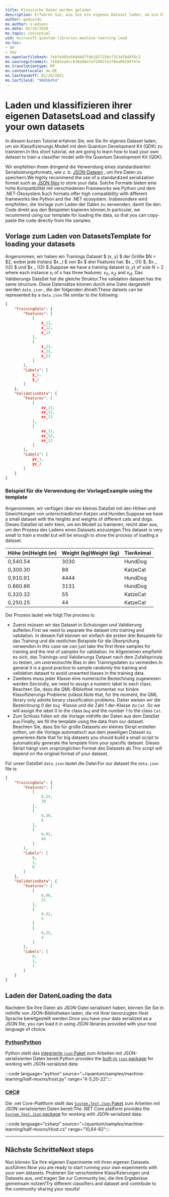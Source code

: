 ```yaml
---
title: Klassische Daten werden geladen
description: Erfahren Sie, wie Sie ein eigenes Dataset laden, um ein Klassifizierungs Modell mit dem Microsoft Quantum Development Kit (QDK) zu trainieren.
author: geduardo
ms.author: v-edsanc
ms.date: 02/16/2020
ms.topic: conceptual
uid: microsoft.quantum.libraries.machine-learning.load
no-loc:
- Q#
- $$v
ms.openlocfilehash: 7ebfe085e50d4647fdb1027250cf3134f8d8f8c2
ms.sourcegitcommit: 71605ea9cc630e84e7ef29027e1f0ea06299747e
ms.translationtype: MT
ms.contentlocale: de-DE
ms.lasthandoff: 01/26/2021
ms.locfileid: "98856454"
---
```

# <a name="load-and-classify-your-own-datasets"></a><span data-ttu-id="f9344-103">Laden und klassifizieren ihrer eigenen Datasets</span><span class="sxs-lookup"><span data-stu-id="f9344-103">Load and classify your own datasets</span></span>

<span data-ttu-id="f9344-104">In diesem kurzen Tutorial erfahren Sie, wie Sie Ihr eigenes Dataset laden, um ein Klassifizierungs Modell mit dem Quantum Development Kit (QDK) zu trainieren.</span><span class="sxs-lookup"><span data-stu-id="f9344-104">In this short tutorial, we are going to learn how to load your own dataset to train a classifier model with the Quantum Development Kit (QDK).</span></span>

<span data-ttu-id="f9344-105">Wir empfehlen Ihnen dringend die Verwendung eines standardisierten Serialisierungsformats, wie z. b. [JSON-Dateien](https://en.wikipedia.org/wiki/JSON) , um Ihre Daten zu speichern.</span><span class="sxs-lookup"><span data-stu-id="f9344-105">We highly recommend the use of a standardized serialization format such as [JSON files](https://en.wikipedia.org/wiki/JSON) to store your data.</span></span>
<span data-ttu-id="f9344-106">Solche Formate bieten eine hohe Kompatibilität mit verschiedenen Frameworks wie Python und dem .NET-Ökosystem.</span><span class="sxs-lookup"><span data-stu-id="f9344-106">Such formats offer high compatibility with different frameworks like Python and the .NET ecosystem.</span></span>
<span data-ttu-id="f9344-107">Insbesondere wird empfohlen, die Vorlage zum Laden der Daten zu verwenden, damit Sie den Code direkt aus den Beispielen kopieren können.</span><span class="sxs-lookup"><span data-stu-id="f9344-107">In particular, we recommend using our template for loading the data, so that you can copy-paste the code directly from the samples.</span></span>

## <a name="template-for-loading-your-datasets"></a><span data-ttu-id="f9344-108">Vorlage zum Laden von Datasets</span><span class="sxs-lookup"><span data-stu-id="f9344-108">Template for loading your datasets</span></span>

<span data-ttu-id="f9344-109">Angenommen, wir haben ein Trainings Dataset $ (x, y) $ der Größe $N = $2, wobei jede Instanz $x _I $ von $x $ drei Features hat: $x _ {I1} $, $x _ {I2} $ und $x _ {I3} $.</span><span class="sxs-lookup"><span data-stu-id="f9344-109">Suppose we have a training dataset $(x, y)$ of size $N=2$ where each instance $x_i$ of $x$ has three features: $x_{i1}$, $x_{i2}$ and $x_{i3}$.</span></span>
<span data-ttu-id="f9344-110">Das Validierungs DataSet hat die gleiche Struktur.</span><span class="sxs-lookup"><span data-stu-id="f9344-110">The validation dataset has the same structure.</span></span>
<span data-ttu-id="f9344-111">Diese Datensätze können durch eine Datei dargestellt werden `data.json` , die der folgenden ähnelt:</span><span class="sxs-lookup"><span data-stu-id="f9344-111">These datsets can be represented by a `data.json` file similar to the following:</span></span>

```json
{
    "TrainingData": {
        "Features": [
            [
                x_11,
                x_12,
                x_13
            ],
            [
                x_21,
                x_22,
                x_23
            ]
        ],
        "Labels": [
            y_1,
            y_2
        ]
    },
    "ValidationData": {
        "Features": [
            [
                xv_11,
                xv_12,
                xv_13
            ],
            [
                xv_11,
                xv_12,
                xv_13
            ]
        ],
        "Labels": [
            yv_1,
            yv_2
        ]
    }
}
```

### <a name="example-using-the-template"></a><span data-ttu-id="f9344-112">Beispiel für die Verwendung der Vorlage</span><span class="sxs-lookup"><span data-stu-id="f9344-112">Example using the template</span></span>

<span data-ttu-id="f9344-113">Angenommen, wir verfügen über ein kleines DataSet mit den Höhen und Gewichtungen von unterschiedlichen Katzen und Hunden.</span><span class="sxs-lookup"><span data-stu-id="f9344-113">Suppose we have a small dataset with the heights and weights of different cats and dogs.</span></span> <span data-ttu-id="f9344-114">Dieses DataSet ist sehr klein, um ein Modell zu trainieren, reicht aber aus, um den Prozess des Ladens eines Datasets anzuzeigen.</span><span class="sxs-lookup"><span data-stu-id="f9344-114">This dataset is very small to train a model but will be enough to show the process of loading a dataset.</span></span>

| <span data-ttu-id="f9344-115">Höhe (m)</span><span class="sxs-lookup"><span data-stu-id="f9344-115">Height (m)</span></span> | <span data-ttu-id="f9344-116">Weight (kg)</span><span class="sxs-lookup"><span data-stu-id="f9344-116">Weight (kg)</span></span> | <span data-ttu-id="f9344-117">Tier</span><span class="sxs-lookup"><span data-stu-id="f9344-117">Animal</span></span> |
|-----------|------------|--------|
| <span data-ttu-id="f9344-118">0,54</span><span class="sxs-lookup"><span data-stu-id="f9344-118">0.54</span></span>      | <span data-ttu-id="f9344-119">30</span><span class="sxs-lookup"><span data-stu-id="f9344-119">30</span></span>         | <span data-ttu-id="f9344-120">Hund</span><span class="sxs-lookup"><span data-stu-id="f9344-120">Dog</span></span>    |
| <span data-ttu-id="f9344-121">0,30</span><span class="sxs-lookup"><span data-stu-id="f9344-121">0.30</span></span>      | <span data-ttu-id="f9344-122">8</span><span class="sxs-lookup"><span data-stu-id="f9344-122">8</span></span>          | <span data-ttu-id="f9344-123">Katze</span><span class="sxs-lookup"><span data-stu-id="f9344-123">Cat</span></span>    |
| <span data-ttu-id="f9344-124">0,91</span><span class="sxs-lookup"><span data-stu-id="f9344-124">0.91</span></span>      | <span data-ttu-id="f9344-125">44</span><span class="sxs-lookup"><span data-stu-id="f9344-125">44</span></span>         | <span data-ttu-id="f9344-126">Hund</span><span class="sxs-lookup"><span data-stu-id="f9344-126">Dog</span></span>    |
| <span data-ttu-id="f9344-127">0.86</span><span class="sxs-lookup"><span data-stu-id="f9344-127">0.86</span></span>      | <span data-ttu-id="f9344-128">31</span><span class="sxs-lookup"><span data-stu-id="f9344-128">31</span></span>          | <span data-ttu-id="f9344-129">Hund</span><span class="sxs-lookup"><span data-stu-id="f9344-129">Dog</span></span>    |
| <span data-ttu-id="f9344-130">0,32</span><span class="sxs-lookup"><span data-stu-id="f9344-130">0.32</span></span>      | <span data-ttu-id="f9344-131">5</span><span class="sxs-lookup"><span data-stu-id="f9344-131">5</span></span>         | <span data-ttu-id="f9344-132">Katze</span><span class="sxs-lookup"><span data-stu-id="f9344-132">Cat</span></span>    |
| <span data-ttu-id="f9344-133">0,25</span><span class="sxs-lookup"><span data-stu-id="f9344-133">0.25</span></span>      | <span data-ttu-id="f9344-134">4</span><span class="sxs-lookup"><span data-stu-id="f9344-134">4</span></span>          | <span data-ttu-id="f9344-135">Katze</span><span class="sxs-lookup"><span data-stu-id="f9344-135">Cat</span></span>    |

<span data-ttu-id="f9344-136">Der Prozess lautet wie folgt:</span><span class="sxs-lookup"><span data-stu-id="f9344-136">The process is:</span></span>

- <span data-ttu-id="f9344-137">Zuerst müssen wir das Dataset in Schulungen und Validierung aufteilen.</span><span class="sxs-lookup"><span data-stu-id="f9344-137">First we need to separate the dataset into training and validation.</span></span> <span data-ttu-id="f9344-138">In diesem Fall können wir einfach die ersten drei Beispiele für das Training und die restlichen Beispiele für die Überprüfung verwenden.</span><span class="sxs-lookup"><span data-stu-id="f9344-138">In this case we can just take the first three samples for training and the rest of samples for validation.</span></span> <span data-ttu-id="f9344-139">Im Allgemeinen empfiehlt es sich, das Trainings-und Validierungs Dataset nach dem Zufallsprinzip zu testen, um unerwünschte Bias in den Trainingsdaten zu vermeiden.</span><span class="sxs-lookup"><span data-stu-id="f9344-139">In general it is a good practice to sample randomly the training and validation dataset to avoid unwanted biases in the training data.</span></span>
- <span data-ttu-id="f9344-140">Zweitens muss jeder Klasse eine numerische Bezeichnung zugewiesen werden.</span><span class="sxs-lookup"><span data-stu-id="f9344-140">Secondly, we need to assign a numeric label to each class.</span></span> <span data-ttu-id="f9344-141">Beachten Sie, dass die QML-Bibliothek momentan nur binäre Klassifizierungs Probleme zulässt.</span><span class="sxs-lookup"><span data-stu-id="f9344-141">Note that, for the moment, the QML library only admits binary classification problems.</span></span> <span data-ttu-id="f9344-142">Daher weisen wir die Bezeichnung 0 der `Dog` -Klasse und die Zahl 1 der-Klasse zu `Cat` .</span><span class="sxs-lookup"><span data-stu-id="f9344-142">So we will assign the label 0 to the class `Dog` and the number 1 to the class `Cat`.</span></span>
- <span data-ttu-id="f9344-143">Zum Schluss füllen wir die Vorlage mithilfe der Daten aus dem DataSet aus.</span><span class="sxs-lookup"><span data-stu-id="f9344-143">Finally, we fill the template using the data from our dataset.</span></span> <span data-ttu-id="f9344-144">Beachten Sie, dass Sie für große Datasets ein kleines Skript erstellen sollten, um die Vorlage automatisch aus dem jeweiligen Dataset zu generieren.</span><span class="sxs-lookup"><span data-stu-id="f9344-144">Note that for big datasets you should build a small script to automatically generate the template from your specific dataset.</span></span> <span data-ttu-id="f9344-145">Dieses Skript hängt vom ursprünglichen Format des Datasets ab.</span><span class="sxs-lookup"><span data-stu-id="f9344-145">This script will depend on the original format of your dataset.</span></span>

<span data-ttu-id="f9344-146">Für unser DataSet `data.json` lautet die Datei:</span><span class="sxs-lookup"><span data-stu-id="f9344-146">For our dataset the `data.json` file is:</span></span>

```json
{
    "TrainingData": {
        "Features": [
            [
                0.54,
                30
            ],
            [
                0.30,
                8
            ],
            [
                0.91,
                44
            ]
        ],
        "Labels": [
            0,
            1,
            0
        ]
    },
    "ValidationData": {
        "Features": [
            [
                0.86,
                31
            ],
            [
                0.32,
                5
            ]
            [
                0.25,
                4
            ]
        ],
        "Labels": [
            0,
            1,
            1
        ]
    }
}

```

## <a name="loading-the-data"></a><span data-ttu-id="f9344-147">Laden der Daten</span><span class="sxs-lookup"><span data-stu-id="f9344-147">Loading the data</span></span>

<span data-ttu-id="f9344-148">Nachdem Sie Ihre Daten als JSON-Datei serialisiert haben, können Sie Sie in mithilfe von JSON-Bibliotheken laden, die mit Ihrer bevorzugten Host Sprache bereitgestellt werden.</span><span class="sxs-lookup"><span data-stu-id="f9344-148">Once you have your data serialized as a JSON file, you can load it in using JSON libraries provided with your host language of choice.</span></span>

### <a name="python"></a>[<span data-ttu-id="f9344-149">Python</span><span class="sxs-lookup"><span data-stu-id="f9344-149">Python</span></span>](#tab/tabid-python)

<span data-ttu-id="f9344-150">Python stellt das [integrierte `json` Paket](https://docs.python.org/3.7/library/json.html) zum Arbeiten mit JSON-serialisierten Daten bereit:</span><span class="sxs-lookup"><span data-stu-id="f9344-150">Python provides the [built-in `json` package](https://docs.python.org/3.7/library/json.html) for working with JSON-serialized data:</span></span>

:::code language="python" source="~/quantum/samples/machine-learning/half-moons/host.py" range="4-5,20-22":::

### <a name="c"></a>[<span data-ttu-id="f9344-151">C#</span><span class="sxs-lookup"><span data-stu-id="f9344-151">C#</span></span>](#tab/tabid-csharp)

<span data-ttu-id="f9344-152">Die .net Core-Plattform stellt das [ `System.Text.Json` Paket](https://www.nuget.org/packages/System.Text.Json) zum Arbeiten mit JSON-serialisierten Daten bereit:</span><span class="sxs-lookup"><span data-stu-id="f9344-152">The .NET Core platform provides the [`System.Text.Json` package](https://www.nuget.org/packages/System.Text.Json) for working with JSON-serialized data:</span></span>

:::code language="csharp" source="~/quantum/samples/machine-learning/half-moons/Host.cs" range="10,64-82":::

***

## <a name="next-steps"></a><span data-ttu-id="f9344-153">Nächste Schritte</span><span class="sxs-lookup"><span data-stu-id="f9344-153">Next steps</span></span>

<span data-ttu-id="f9344-154">Nun können Sie Ihre eigenen Experimente mit ihren eigenen Datasets ausführen.</span><span class="sxs-lookup"><span data-stu-id="f9344-154">Now you are ready to start running your own experiments with your own datasets.</span></span> <span data-ttu-id="f9344-155">Probieren Sie verschiedene Klassifizierungen und Datasets aus, und tragen Sie zur Community bei, die ihre Ergebnisse gemeinsam nutzen!</span><span class="sxs-lookup"><span data-stu-id="f9344-155">Try different classifiers and dataset and contribute to the community sharing your results!</span></span>
